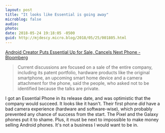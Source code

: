 ```yaml
---
layout: post
title: "It looks like Essential is going away"
microblog: false
audio: 
photo: 
date: 2018-05-24 19:18:05 -0500
guid: http://mjdescy.micro.blog/2018/05/25/001805.html
---
```


[Android Creator Puts Essential Up for Sale, Cancels Next Phone - Bloomberg](https://www.bloomberg.com/news/articles/2018-05-24/andy-rubin-s-phone-maker-essential-is-said-to-consider-sale)

> Current discussions are focused on a sale of the entire company, including its patent portfolio, hardware products like the original smartphone, an upcoming smart home device and a camera attachment for the phone, said the people, who asked not to be identified because the talks are private.

I got an Essential Phone in its release date, and was optimistic that the company would succeed. It looks like it hasn't. Their first phone _did_ have a bad camera experience (hardware and software-wise), which probably prevented any chance of success from the start. The Pixel and the Galaxy phones put it to shame. Plus, it must be next to impossible to make money selling Android phones. It's not a business I would want to be in.
